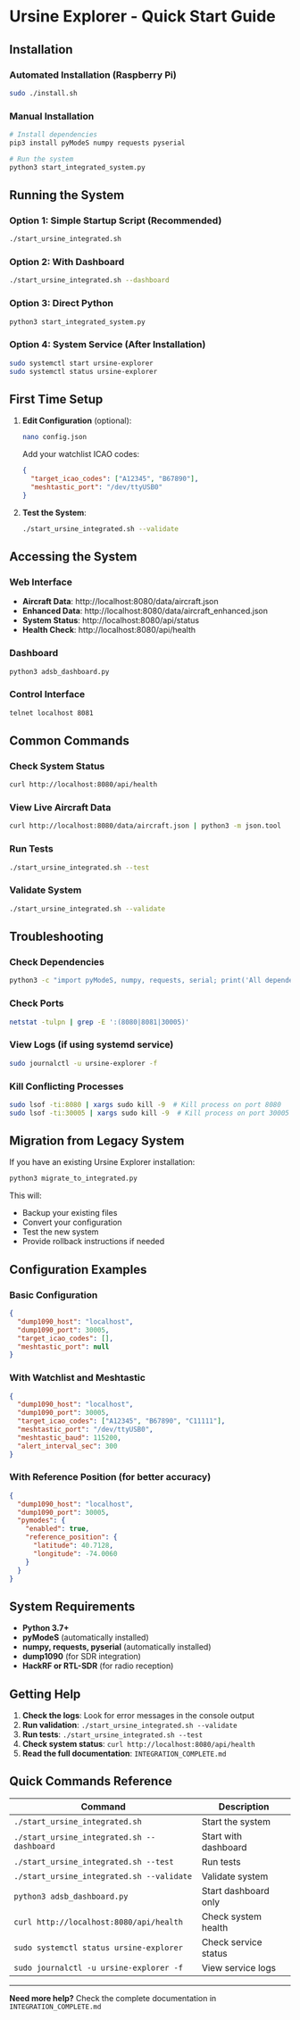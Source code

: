 # Ursine Explorer - Quick Start Guide

## Installation

### Automated Installation (Raspberry Pi)
```bash
sudo ./install.sh
```

### Manual Installation
```bash
# Install dependencies
pip3 install pyModeS numpy requests pyserial

# Run the system
python3 start_integrated_system.py
```

## Running the System

### Option 1: Simple Startup Script (Recommended)
```bash
./start_ursine_integrated.sh
```

### Option 2: With Dashboard
```bash
./start_ursine_integrated.sh --dashboard
```

### Option 3: Direct Python
```bash
python3 start_integrated_system.py
```

### Option 4: System Service (After Installation)
```bash
sudo systemctl start ursine-explorer
sudo systemctl status ursine-explorer
```

## First Time Setup

1. **Edit Configuration** (optional):
   ```bash
   nano config.json
   ```
   
   Add your watchlist ICAO codes:
   ```json
   {
     "target_icao_codes": ["A12345", "B67890"],
     "meshtastic_port": "/dev/ttyUSB0"
   }
   ```

2. **Test the System**:
   ```bash
   ./start_ursine_integrated.sh --validate
   ```

## Accessing the System

### Web Interface
- **Aircraft Data**: http://localhost:8080/data/aircraft.json
- **Enhanced Data**: http://localhost:8080/data/aircraft_enhanced.json
- **System Status**: http://localhost:8080/api/status
- **Health Check**: http://localhost:8080/api/health

### Dashboard
```bash
python3 adsb_dashboard.py
```

### Control Interface
```bash
telnet localhost 8081
```

## Common Commands

### Check System Status
```bash
curl http://localhost:8080/api/health
```

### View Live Aircraft Data
```bash
curl http://localhost:8080/data/aircraft.json | python3 -m json.tool
```

### Run Tests
```bash
./start_ursine_integrated.sh --test
```

### Validate System
```bash
./start_ursine_integrated.sh --validate
```

## Troubleshooting

### Check Dependencies
```bash
python3 -c "import pyModeS, numpy, requests, serial; print('All dependencies OK')"
```

### Check Ports
```bash
netstat -tulpn | grep -E ':(8080|8081|30005)'
```

### View Logs (if using systemd service)
```bash
sudo journalctl -u ursine-explorer -f
```

### Kill Conflicting Processes
```bash
sudo lsof -ti:8080 | xargs sudo kill -9  # Kill process on port 8080
sudo lsof -ti:30005 | xargs sudo kill -9  # Kill process on port 30005
```

## Migration from Legacy System

If you have an existing Ursine Explorer installation:

```bash
python3 migrate_to_integrated.py
```

This will:
- Backup your existing files
- Convert your configuration
- Test the new system
- Provide rollback instructions if needed

## Configuration Examples

### Basic Configuration
```json
{
  "dump1090_host": "localhost",
  "dump1090_port": 30005,
  "target_icao_codes": [],
  "meshtastic_port": null
}
```

### With Watchlist and Meshtastic
```json
{
  "dump1090_host": "localhost",
  "dump1090_port": 30005,
  "target_icao_codes": ["A12345", "B67890", "C11111"],
  "meshtastic_port": "/dev/ttyUSB0",
  "meshtastic_baud": 115200,
  "alert_interval_sec": 300
}
```

### With Reference Position (for better accuracy)
```json
{
  "dump1090_host": "localhost",
  "dump1090_port": 30005,
  "pymodes": {
    "enabled": true,
    "reference_position": {
      "latitude": 40.7128,
      "longitude": -74.0060
    }
  }
}
```

## System Requirements

- **Python 3.7+**
- **pyModeS** (automatically installed)
- **numpy, requests, pyserial** (automatically installed)
- **dump1090** (for SDR integration)
- **HackRF or RTL-SDR** (for radio reception)

## Getting Help

1. **Check the logs**: Look for error messages in the console output
2. **Run validation**: `./start_ursine_integrated.sh --validate`
3. **Run tests**: `./start_ursine_integrated.sh --test`
4. **Check system status**: `curl http://localhost:8080/api/health`
5. **Read the full documentation**: `INTEGRATION_COMPLETE.md`

## Quick Commands Reference

| Command | Description |
|---------|-------------|
| `./start_ursine_integrated.sh` | Start the system |
| `./start_ursine_integrated.sh --dashboard` | Start with dashboard |
| `./start_ursine_integrated.sh --test` | Run tests |
| `./start_ursine_integrated.sh --validate` | Validate system |
| `python3 adsb_dashboard.py` | Start dashboard only |
| `curl http://localhost:8080/api/health` | Check system health |
| `sudo systemctl status ursine-explorer` | Check service status |
| `sudo journalctl -u ursine-explorer -f` | View service logs |

---

**Need more help?** Check the complete documentation in `INTEGRATION_COMPLETE.md`